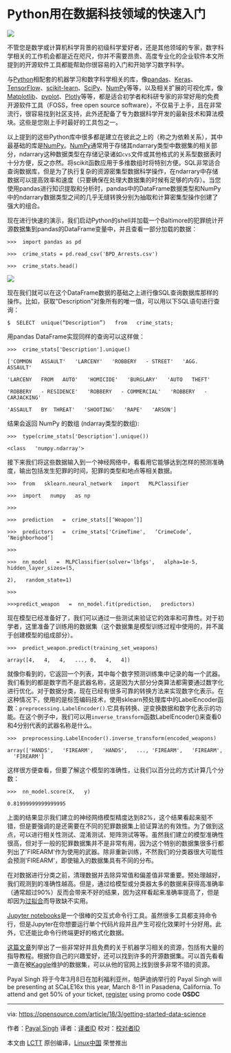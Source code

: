 Python用在数据科技领域的快速入门
======

![](https://opensource.com/sites/default/files/styles/image-full-size/public/lead-images/GOV_open_data_520x292.jpg?itok=R8rBrlk7)

不管您是数学或计算机科学背景的初级科学爱好者，还是其他领域的专家，数字科学相关的工作机会都是近在咫尺，你并不需要昂贵、高度专业化的企业软件本文所提到的开源软件工具都能帮助你很容易的入门和开始学习数字科学。

与[Python][1]相配套的机器学习和数字科学相关的库，像[pandas][2]、[Keras][3]、[TensorFlow][4]、[scikit-learn][5]、[SciPy][6]、[NumPy][7]等等，以及相关扩展的可视化库，像[Matplotlib][8]、[pyplot][9]、[Plotly][10]等等，都是适合初学者和科研专家的非常好用的免费开源软件工具（FOSS，free open source software），不仅易于上手，且在非常流行，很容易找到社区支持，此外还配备了专为数据科学开发的最新技术和算法模块。这些是您刚上手时最好的工具包之一。

以上提到的这些Python库中很多都是建立在彼此之上的（称之为依赖关系），其中最基础的库是[NumPy][7]。[NumPy][7]通常用于存储其ndarrary类型中数据集的相关部分，ndarrary这种数据类型在存储记录诸如`cvs`文件或其他格式的关系型数据表时十分方便，反之亦然。将scikit函数应用于多维数组时将特别方便。SQL非常适合查询数据库，但是为了执行复杂的资源密集型数据科学操作，在ndarrary中存储数据可以提高效率和速度（只要确保在处理大数据集的时候有足够的内存）。当您使用pandas进行知识提取和分析时，pandas中的DataFrame数据类型和NumPy中的ndarrary数据类型之间的几乎无缝转换分别为抽取和计算密集型操作创建了强大的组合。


现在进行快速的演示，我们启动Python的shell并加载一个Baltimore的犯罪统计开源数据集到pandas的DataFrame变量中，并且查看一部分加载的数据：

```
>>>  import pandas as pd

>>>  crime_stats = pd.read_csv('BPD_Arrests.csv')

>>>  crime_stats.head()

```

![](https://opensource.com/sites/default/files/styles/panopoly_image_original/public/images/life-uploads/crime_stats_chart.jpg?itok=_rPXJYHz)

现在我们就可以在这个DataFrame数据的基础之上进行像SQL查询数据库那样的操作。比如，获取"Description"对象所有的唯一值，可以用以下SQL语句进行查询：

```
$  SELECT  unique(“Description”)   from   crime_stats;

```

用pandas DataFrame实现同样的查询可以这样做：

```
>>>  crime_stats['Description'].unique()

['COMMON   ASSAULT'   'LARCENY'   'ROBBERY   - STREET'   'AGG.   ASSAULT'

'LARCENY   FROM   AUTO'   'HOMICIDE'   'BURGLARY'   'AUTO   THEFT'

'ROBBERY   - RESIDENCE'   'ROBBERY   - COMMERCIAL'   'ROBBERY   - CARJACKING'

'ASSAULT   BY  THREAT'   'SHOOTING'   'RAPE'   'ARSON']

```

结果会返回 NumPy 的数组 (ndarray类型的数组):
```
>>>  type(crime_stats['Description'].unique())

<class   'numpy.ndarray'>

```

接下来我们将这些数据输入到一个神经网络中，看看用它能够达到怎样的预测准确度，输出包括发生犯罪的时间，犯罪的类型和地点等相关数据。

```
>>>  from   sklearn.neural_network   import   MLPClassifier

>>>  import   numpy   as np

>>>

>>>  prediction   =  crime_stats[[‘Weapon’]]

>>>  predictors   =  crime_stats['CrimeTime',   ‘CrimeCode’,   ‘Neighborhood’]

>>>

>>>  nn_model   =  MLPClassifier(solver='lbfgs',   alpha=1e-5,   hidden_layer_sizes=(5,

2),   random_state=1)

>>>

>>>predict_weapon   =  nn_model.fit(prediction,   predictors)

```

现在模型已经准备好了，我们可以通过一些测试来验证它的效率和可靠性。对于初学者，这里准备了训练用的数据集（这个数据集是模型训练过程中使用的，并不属于创建模型的组成部分）。

```
>>>  predict_weapon.predict(training_set_weapons)

array([4,   4,   4,   ..., 0,   4,   4])

```

就像你看到的，它返回一个列表，其中每个数字预测训练集中记录的每一个武器。我们看到的都是数字而不是武器名称，这是因为大部分分类算法都需要通过数字化进行优化。对于数据分类，现在已经有很多可靠的转换方法来实现数字化表示。在这种情况下，使用的是标签编码技术，使用sklearn预处理库中的LabelEncoder函数：`preprocessing.LabelEncoder()`.它具有转换、逆变换数据和数字化表示的功能。在这个例子中，我们可以用`inverse_transform`函数LabelEncoder()来查看0和4分别代表的武器名称是什么。

```
>>>  preprocessing.LabelEncoder().inverse_transform(encoded_weapons)

array(['HANDS',   'FIREARM',   'HANDS',   ..., 'FIREARM',   'FIREARM',   'FIREARM']

```

这样很方便查看，但要了解这个模型的准确性，让我们以百分比的方式计算几个分数：

```
>>>  nn_model.score(X,   y)

0.81999999999999995

```

上面的结果显示我们建立的神经网络模型精度达到82%，这个结果看起来挺不错，但是要强调的是还需要在不同的犯罪数据集上验证算法的有效性。为了做到这点，可以进行相关性测试、混淆测试、矩阵测试等等。虽然我们建立的模型准确性很高，但对于一般的犯罪数据集并不是非常有用，因为这个特别的数据集很多行都列出了'FIREARM'作为使用的武器。除非重新训练，不然我们的分类器很大可能性会预测'FIREARM'，即使输入的数据集具有不同的分布。


在对数据进行分类之前，清理数据并去除异常值和偏差值非常重要。预处理越好，我们观测到的准确性越高。但是，通过给模型或分类器太多的数据来获得高准确率（通常超过90%）反而会带来不好的结果，因为这样看起来准确率提高了，但是却因为[过拟合][11]而导致缺不实用。

[Jupyter notebooks][12]是一个很棒的交互式命令行工具。虽然很多工具都支持命令行，但是Jupyter在你想要运行单个代码片段并且产生可视化效果时十分好用。此外，它还能比命令行终端更好的格式化数据。

[这篇文章][13]列举出了一些非常好并且免费的关于机器学习相关的资源，包括有大量的指导教程。根据你自己的兴趣爱好，还可以找到许多的开源数据集。可以首先看看一直在被[Kaggle][14]维护的数据集，可以从他的官网上找到很多非常不错的资源。

Payal Singh 将于今年3月8日在加利福利亚州，帕萨迪纳举行的
Payal Singh will be presenting at SCaLE16x this year, March 8-11 in Pasadena, California. To attend and get 50% of your ticket, [register][15] using promo code **OSDC**

--------------------------------------------------------------------------------

via: https://opensource.com/article/18/3/getting-started-data-science

作者：[Payal Singh][a]
译者：[译者ID](https://github.com/zhouzhuowei)
校对：[校对者ID](https://github.com/校对者ID)

本文由 [LCTT](https://github.com/LCTT/TranslateProject) 原创编译，[Linux中国](https://linux.cn/) 荣誉推出

[a]:https://opensource.com/users/payalsingh
[1]:https://www.python.org/
[2]:https://pandas.pydata.org/
[3]:https://keras.io/
[4]:https://www.tensorflow.org/
[5]:http://scikit-learn.org/stable/
[6]:https://www.scipy.org/
[7]:http://www.numpy.org/
[8]:https://matplotlib.org/
[9]:https://matplotlib.org/api/pyplot_api.html
[10]:https://plot.ly/
[11]:https://www.kdnuggets.com/2014/06/cardinal-sin-data-mining-data-science.html
[12]:http://jupyter.org/
[13]:https://machinelearningmastery.com/best-machine-learning-resources-for-getting-started/
[14]:https://www.kaggle.com/
[15]:https://register.socallinuxexpo.org/reg6/
